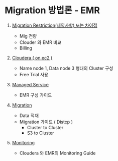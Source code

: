 # Migration 방법론 - EMR

1. [Migration Restriction(제약사항) 또는 차이점](Compare_cdp)
   - Mig 전량
   - Clouder 와 EMR 비교
   - Billing

2. [Cloudera ( on ec2 )](Installed_cdp)
   - Name node 1, Data node 3 형태의 Cluster 구성
   - Free Trial 사용
3. [Managed Service](managed_emr)
   - EMR 구성 가이드
4. [Migration](migration_cdp\migration_cdp.html)
   - Data 적재
   - Migration 가이드 ( Distcp )
     - Cluster to Cluster
     - S3 to Cluster
5. [Monitoring](monitoring_cdp\monitoring_cdp.html)
   - Cloudera 와 EMR의 Monitoring Guide